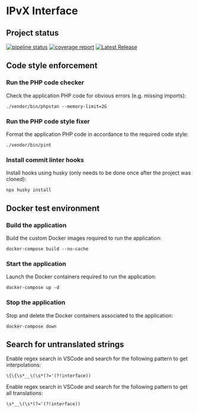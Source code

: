 # IPvX Interface
## Project status
[![pipeline status](https://gitlab.com/ipvx/interface/badges/master/pipeline.svg)](https://gitlab.com/ipvx/interface/-/commits/master)
[![coverage report](https://gitlab.com/ipvx/interface/badges/master/coverage.svg)](https://gitlab.com/ipvx/interface/-/commits/master)
[![Latest Release](https://gitlab.com/ipvx/interface/-/badges/release.svg)](https://gitlab.com/ipvx/interface/-/releases)
## Code style enforcement
### Run the PHP code checker
Check the application PHP code for obvious errors (e.g. missing imports):
```
./vendor/bin/phpstan --memory-limit=2G
```

### Run the PHP code style fixer
Format the application PHP code in accordance to the required code style:
```
./vendor/bin/pint
```

### Install commit linter hooks
Install hooks using husky (only needs to be done once after the project was cloned):
```
npx husky install
```
## Docker test environment
### Build the application

Build the custom Docker images required to run the application:
```
docker-compose build --no-cache
```

### Start the application

Launch the Docker containers required to run the application:
```
docker-compose up -d
```

### Stop the application

Stop and delete the Docker containers associated to the application:
```
docker-compose down
```
## Search for untranslated strings

Enable regex search in VSCode and search for the following pattern to get interpolations:

```
\{\{\s*__\(\s*(?='(?!interface))
```

Enable regex search in VSCode and search for the following pattern to get all translations:

```
\s*__\(\s*(?='(?!interface))
```
